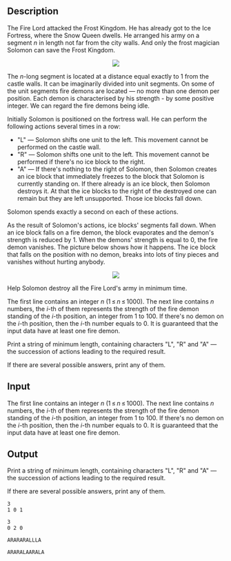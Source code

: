 ## Description

<div><p>The Fire Lord attacked the Frost Kingdom. He has already got to the Ice Fortress, where the Snow Queen dwells. He arranged his army on a segment <span class="tex-span"><i>n</i></span> in length not far from the city walls. And only the frost magician Solomon can save the Frost Kingdom.</p><center> <img class="tex-graphics" src="file://FDM4L1Fr.png" style="max-width: 100.0%;max-height: 100.0%;"> </center><p>The <span class="tex-span"><i>n</i></span>-long segment is located at a distance equal exactly to <span class="tex-span">1</span> from the castle walls. It can be imaginarily divided into unit segments. On some of the unit segments <span class="tex-font-style-it">fire demons</span> are located — no more than one demon per position. Each demon is characterised by his <span class="tex-font-style-it">strength</span> - by some positive integer. We can regard the fire demons being idle.</p><p>Initially Solomon is positioned on the fortress wall. He can perform the following actions several times in a row: </p><ul><li> "<span class="tex-font-style-tt">L</span>" — Solomon shifts one unit to the left. This movement cannot be performed on the castle wall.</li><li> "<span class="tex-font-style-tt">R</span>" — Solomon shifts one unit to the left. This movement cannot be performed if there's no ice block to the right.</li><li> "<span class="tex-font-style-tt">A</span>" — If there's nothing to the right of Solomon, then Solomon creates an ice block that immediately freezes to the block that Solomon is currently standing on. If there already is an ice block, then Solomon destroys it. At that the ice blocks to the right of the destroyed one can remain but they are left unsupported. Those ice blocks fall down.</li></ul><p>Solomon spends exactly a second on each of these actions.</p><p>As the result of Solomon's actions, ice blocks' segments fall down. When an ice block falls on a fire demon, the block evaporates and the demon's strength is reduced by <span class="tex-span">1</span>. When the demons' strength is equal to <span class="tex-span">0</span>, the fire demon vanishes. The picture below shows how it happens. The ice block that falls on the position with no demon, breaks into lots of tiny pieces and vanishes without hurting anybody.</p><center> <img class="tex-graphics" src="file://XFNo3f1c.png" style="max-width: 100.0%;max-height: 100.0%;"> </center><p>Help Solomon destroy all the Fire Lord's army in minimum time.</p></div><div class="input-specification"><p>The first line contains an integer <span class="tex-span"><i>n</i></span> (<span class="tex-span">1 ≤ <i>n</i> ≤ 1000</span>). The next line contains <span class="tex-span"><i>n</i></span> numbers, the <span class="tex-span"><i>i</i></span>-th of them represents the strength of the fire demon standing of the <span class="tex-span"><i>i</i></span>-th position, an integer from <span class="tex-span">1</span> to <span class="tex-span">100</span>. If there's no demon on the <span class="tex-span"><i>i</i></span>-th position, then the <span class="tex-span"><i>i</i></span>-th number equals to <span class="tex-span">0</span>. It is guaranteed that the input data have at least one fire demon.</p></div><div class="output-specification"><p>Print a string of minimum length, containing characters "<span class="tex-font-style-tt">L</span>", "<span class="tex-font-style-tt">R</span>" and "<span class="tex-font-style-tt">A</span>" — the succession of actions leading to the required result.</p><p>If there are several possible answers, print any of them.</p></div>

## Input

<p>The first line contains an integer <span class="tex-span"><i>n</i></span> (<span class="tex-span">1 ≤ <i>n</i> ≤ 1000</span>). The next line contains <span class="tex-span"><i>n</i></span> numbers, the <span class="tex-span"><i>i</i></span>-th of them represents the strength of the fire demon standing of the <span class="tex-span"><i>i</i></span>-th position, an integer from <span class="tex-span">1</span> to <span class="tex-span">100</span>. If there's no demon on the <span class="tex-span"><i>i</i></span>-th position, then the <span class="tex-span"><i>i</i></span>-th number equals to <span class="tex-span">0</span>. It is guaranteed that the input data have at least one fire demon.</p>

## Output

<p>Print a string of minimum length, containing characters "<span class="tex-font-style-tt">L</span>", "<span class="tex-font-style-tt">R</span>" and "<span class="tex-font-style-tt">A</span>" — the succession of actions leading to the required result.</p><p>If there are several possible answers, print any of them.</p>





```input1
3
1 0 1

```




```input2
3
0 2 0

```




```output1
ARARARALLLA
```




```output2
ARARALAARALA
```


